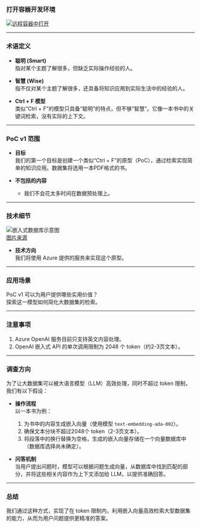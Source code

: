 ### 打开容器开发环境

[![远程容器中打开](https://img.shields.io/static/v1?label=远程容器&message=打开&color=blue&logo=visualstudiocode)](https://vscode.dev/redirect?url=vscode://ms-vscode-remote.remote-containers/cloneInVolume?url=https://github.com/XpiritBV/Generative-AI-PoC)

---

### 术语定义

- **聪明 (Smart)**  
  指对某个主题了解很多，但缺乏实际操作经验的人。

- **智慧 (Wise)**  
  指不仅对某个主题了解很多，还具备将知识应用到实际生活中的经验的人。

- **Ctrl + F 模型**  
  类似“Ctrl + F”的模型只具备“聪明”的特点，但不够“智慧”。它像一本书中的关键词检索，没有实际的上下文。

---

### PoC v1 范围

- **目标**  
  我们的第一个目标是创建一个类似“Ctrl + F”的原型（PoC），通过检索实现简单的知识应用。数据集将选用一本PDF格式的书。

- **不包括的内容**  
  - 我们不会花太多时间在数据预处理上。

---

### 技术细节

![嵌入式数据库示意图](https://user-images.githubusercontent.com/7449547/235882195-766d157f-90e7-4f1f-abaa-08131b36cef4.jpg)  
[图片来源](https://bdtechtalks.com/2023/05/01/customize-chatgpt-llm-embeddings/)  

- **技术方向**  
  我们将使用 Azure 提供的服务来实现这个原型。

---

### 应用场景

PoC v1 可以为用户提供哪些实用价值？  
探索这一模型如何简化大数据集的检索。

---

### 注意事项

1. Azure OpenAI 服务目前只支持英文内容处理。
2. OpenAI 嵌入式 API 的单次调用限制为 2048 个 token（约2-3页文本）。

---

### 调查方向

为了让大数据集可以被大语言模型（LLM）高效处理，同时不超过 token 限制，我们有以下假设：

- **操作流程**  
  以一本书为例：
  1. 为书中的内容生成嵌入向量（使用模型 `text-embedding-ada-002`）。
  2. 确保文本分块不超过2048个 token（2-3页文本）。
  3. 将段落中的换行替换为空格，生成的嵌入向量存储在一个向量数据库中（数据库选择尚未确定）。

- **问答机制**  
  当用户提出问题时，模型可以根据问题生成向量，从数据库中找到匹配的部分，并将这些相关内容作为上下文添加给 LLM，以提供准确回答。

--- 

### 总结  
我们通过这种方式，实现了在 token 限制内，利用嵌入向量高效检索大型数据集的能力，从而为用户问题提供更精准的答案。